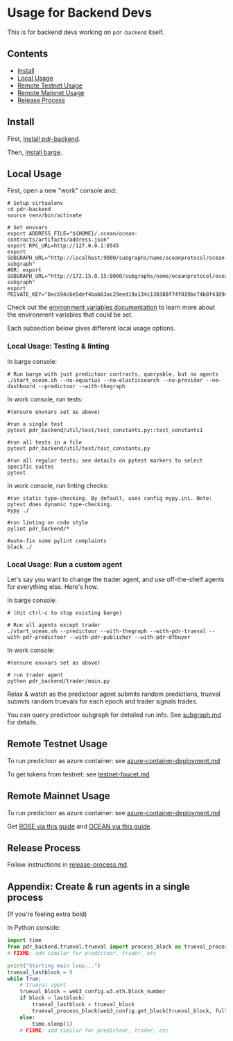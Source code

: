 <!--
Copyright 2023 Ocean Protocol Foundation
SPDX-License-Identifier: Apache-2.0
-->

# Usage for Backend Devs

This is for backend devs working on `pdr-backend` itself.

## Contents

- [Install](#install)
- [Local Usage](#local-usage)
- [Remote Testnet Usage](#remote-testnet-usage)
- [Remote Mainnet Usage](#remote-mainnet-usage)
- [Release Process](#release-process)

## Install

First, [install pdr-backend](install.md).

Then, [install barge](barge.md#install-barge).

## Local Usage

First, open a new "work" console and:
```console
# Setup virtualenv
cd pdr-backend
source venv/bin/activate

# Set envvars
export ADDRESS_FILE="${HOME}/.ocean/ocean-contracts/artifacts/address.json"
export RPC_URL=http://127.0.0.1:8545
export SUBGRAPH_URL="http://localhost:9000/subgraphs/name/oceanprotocol/ocean-subgraph"
#OR: export SUBGRAPH_URL="http://172.15.0.15:8000/subgraphs/name/oceanprotocol/ocean-subgraph"
export PRIVATE_KEY="0xc594c6e5def4bab63ac29eed19a134c130388f74f019bc74b8f4389df2837a58"
```

Check out the [environment variables documentation](./envvars.md) to learn more about the environment variables that could be set.

Each subsection below gives different local usage options.

### Local Usage: Testing & linting

In barge console:
```console
# Run barge with just predictoor contracts, queryable, but no agents
./start_ocean.sh --no-aquarius --no-elasticsearch --no-provider --no-dashboard --predictoor --with-thegraph
```

In work console, run tests:
```console
#(ensure envvars set as above)

#run a single test
pytest pdr_backend/util/test/test_constants.py::test_constants1

#run all tests in a file
pytest pdr_backend/util/test/test_constants.py

#run all regular tests; see details on pytest markers to select specific suites
pytest
```

In work console, run linting checks:
```console
#run static type-checking. By default, uses config mypy.ini. Note: pytest does dynamic type-checking.
mypy ./

#run linting on code style
pylint pdr_backend/*

#auto-fix some pylint complaints
black ./
```

### Local Usage: Run a custom agent

Let's say you want to change the trader agent, and use off-the-shelf agents for everything else. Here's how.

In barge console:
```console
# (Hit ctrl-c to stop existing barge)

# Run all agents except trader
./start_ocean.sh --predictoor --with-thegraph --with-pdr-trueval --with-pdr-predictoor --with-pdr-publisher --with-pdr-dfbuyer
```

In work console:
```console
#(ensure envvars set as above)

# run trader agent
python pdr_backend/trader/main.py
```

Relax & watch as the predictoor agent submits random predictions, trueval submits random truevals for each epoch and trader signals trades.

You can query predictoor subgraph for detailed run info. See [subgraph.md](subgraph.md) for details.

## Remote Testnet Usage

To run predictoor as azure container: see [azure-container-deployment.md](azure-container-deployment.md)

To get tokens from testnet: see [testnet-faucet.md](testnet-faucet.md)

## Remote Mainnet Usage

To run predictoor as azure container: see [azure-container-deployment.md](azure-container-deployment.md)

Get [ROSE via this guide](get-rose-on-sapphire.md) and [OCEAN via this guide](get-ocean-on-sapphire.md).

## Release Process

Follow instructions in [release-process.md](release-process.md).

## Appendix: Create & run agents in a single process

(If you're feeling extra bold)

In Python console:
```python
import time
from pdr_backend.trueval.trueval import process_block as trueval_process_block
# FIXME: add similar for predictoor, trader, etc

print("Starting main loop...")
trueval_lastblock = 0
while True:
    # trueval agent
    trueval_block = web3_config.w3.eth.block_number
    if block > lastblock:
        trueval_lastblock = trueval_block
        trueval_process_block(web3_config.get_block(trueval_block, full_transactions=False))
    else:
        time.sleep(1)
    # FIXME: add similar for predictoor, trader, etc
```

